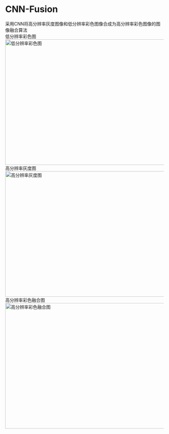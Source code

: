 # CNN-Fusion
采用CNN将高分辨率灰度图像和低分辨率彩色图像合成为高分辨率彩色图像的图像融合算法  
低分辨率彩色图  
<img width="600" height="400" src="https://github.com/VectorFist/CNN-Fusion/blob/master/fusion%20image/def_low.jpg" alt="低分辨率彩色图"/>  
高分辨率灰度图  
<img width="600" height="400" src="https://github.com/VectorFist/CNN-Fusion/blob/master/fusion%20image/def_gray.jpg" alt="高分辨率灰度图"/>  
高分辨率彩色融合图  
<img width="600" height="400" src="https://github.com/VectorFist/CNN-Fusion/blob/master/fusion%20image/def_fusion.jpg" alt="高分辨率彩色融合图"/>
